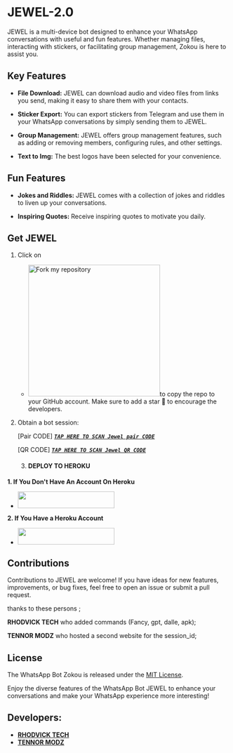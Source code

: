 # JEWEL-2.0



JEWEL is a multi-device bot designed to enhance your WhatsApp conversations with useful and fun features. Whether managing files, interacting with stickers, or facilitating group management, Zokou is here to assist you.

## Key Features

- **File Download:** JEWEL can download audio and video files from links you send, making it easy to share them with your contacts.

- **Sticker Export:** You can export stickers from Telegram and use them in your WhatsApp conversations by simply sending them to JEWEL.

- **Group Management:** JEWEL offers group management features, such as adding or removing members, configuring rules, and other settings.

- **Text to Img:** The best logos have been selected for your convenience.

## Fun Features

- **Jokes and Riddles:** JEWEL comes with a collection of jokes and riddles to liven up your conversations.

- **Inspiring Quotes:** Receive inspiring quotes to motivate you daily.

## Get JEWEL

1. Click on
  
    - <a href="https://GitHub.com/Tennormodz/Jewel-bot/fork"><img src="https://img.shields.io/badge/Fork%20My%20Repository-blue" alt="Fork my repository" width="300"></a>to copy the repo to your GitHub account. Make sure to add a star 🌟 to encourage the developers.

2. Obtain a bot session: 

   [Pair CODE]  ***[`TAP HERE TO SCAN Jewel pair CODE`](https://jewelpair-16bde1cc0bdf.herokuapp.com/pair)***
   
    [QR CODE]  ***[`TAP HERE TO SCAN Jewel QR CODE`](https://ibrahim-tech-qr-1-2-1.onrender.com/)***
   



    3. #### DEPLOY TO HEROKU 
**1. If You Don't Have An Account On Heroku**

- <a align="center"><a href="https://signup.heroku.com">
 <img src="https://img.shields.io/badge/Create%20Account%20Now-blue?style=for-the-badge&logo=heroku" width="220" height="38.45"/></a></p>
 
**2. If You Have a Heroku Account**
  - <a align="center"><a href="https://dashboard.heroku.com/new?button-url=https://github.com/Tennormodz/Jewel-Bot&template=https://github.com/Tennormodz/Jewel-Bot.git"> <img src="https://img.shields.io/badge/DEPLOY%20NOW-blue?style=for-the-badge&logo=heroku" width="220" height="38.45"/></a></p>

## Contributions

Contributions to JEWEL are welcome! If you have ideas for new features, improvements, or bug fixes, feel free to open an issue or submit a pull request. <br>

   thanks to these persons ;

   **RHODVICK TECH** who added commands (Fancy, gpt, dalle, apk); <br>

   **TENNOR MODZ** who hosted a second website for the session_id;

## License

The WhatsApp Bot Zokou is released under the [MIT License](https://opensource.org/licenses/MIT).

Enjoy the diverse features of the WhatsApp Bot JEWEL to enhance your conversations and make your WhatsApp experience more interesting!

## Developers:

- [**RHODVICK TECH**](https://github.com/Rhodvick)
- [**TENNOR MODZ**](https://github.com/Tennormodz)

